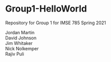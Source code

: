 # Group1-HelloWorld
Repository for Group 1 for IMSE 785 Spring 2021

Jordan Martin  
David Johnson  
Jim Whitaker  
Nick Nolkemper  
Rajiv Puli  
